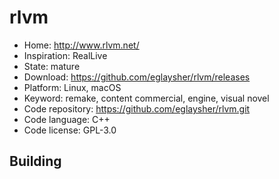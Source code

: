 # rlvm

- Home: http://www.rlvm.net/
- Inspiration: RealLive
- State: mature
- Download: https://github.com/eglaysher/rlvm/releases
- Platform: Linux, macOS
- Keyword: remake, content commercial, engine, visual novel
- Code repository: https://github.com/eglaysher/rlvm.git
- Code language: C++
- Code license: GPL-3.0

## Building
